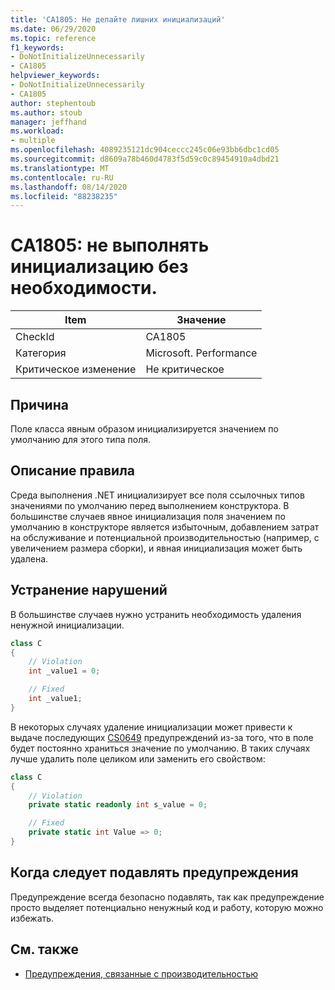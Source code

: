 ```yaml
---
title: 'CA1805: Не делайте лишних инициализаций'
ms.date: 06/29/2020
ms.topic: reference
f1_keywords:
- DoNotInitializeUnnecessarily
- CA1805
helpviewer_keywords:
- DoNotInitializeUnnecessarily
- CA1805
author: stephentoub
ms.author: stoub
manager: jeffhand
ms.workload:
- multiple
ms.openlocfilehash: 4089235121dc904ceccc245c06e93bb6dbc1cd05
ms.sourcegitcommit: d8609a78b460d4783f5d59c0c89454910a4dbd21
ms.translationtype: MT
ms.contentlocale: ru-RU
ms.lasthandoff: 08/14/2020
ms.locfileid: "88238235"
---
```

# <a name="ca1805-do-not-initialize-unnecessarily"></a>CA1805: не выполнять инициализацию без необходимости.

|Item|Значение|
|-|-|
|CheckId|CA1805|
|Категория|Microsoft. Performance|
|Критическое изменение|Не критическое|

## <a name="cause"></a>Причина

Поле класса явным образом инициализируется значением по умолчанию для этого типа поля.

## <a name="rule-description"></a>Описание правила

Среда выполнения .NET инициализирует все поля ссылочных типов значениями по умолчанию перед выполнением конструктора. В большинстве случаев явное инициализация поля значением по умолчанию в конструкторе является избыточным, добавлением затрат на обслуживание и потенциальной производительностью (например, с увеличением размера сборки), и явная инициализация может быть удалена.

## <a name="how-to-fix-violations"></a>Устранение нарушений

В большинстве случаев нужно устранить необходимость удаления ненужной инициализации.

```csharp
class C
{
    // Violation
    int _value1 = 0;

    // Fixed
    int _value1;
}
```

В некоторых случаях удаление инициализации может привести к выдаче последующих [CS0649](/dotnet/csharp/misc/cs0649) предупреждений из-за того, что в поле будет постоянно храниться значение по умолчанию.  В таких случаях лучше удалить поле целиком или заменить его свойством:

```csharp
class C
{
    // Violation
    private static readonly int s_value = 0;

    // Fixed
    private static int Value => 0;
}
```

## <a name="when-to-suppress-warnings"></a>Когда следует подавлять предупреждения

Предупреждение всегда безопасно подавлять, так как предупреждение просто выделяет потенциально ненужный код и работу, которую можно избежать.

## <a name="see-also"></a>См. также

- [Предупреждения, связанные с производительностью](../code-quality/performance-warnings.md)

